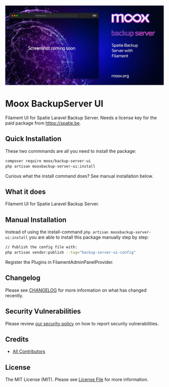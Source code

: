 ![Moox BackupServerUi](https://github.com/mooxphp/moox/raw/main/_other/art/banner/backup-server-ui.jpg)

# Moox BackupServer UI

Filament UI for Spatie Laravel Backup Server. Needs a license key for the paid package from https://spatie.be.

## Quick Installation

These two commmands are all you need to install the package:

```bash
composer require moox/backup-server-ui
php artisan mooxbackup-server-ui:install
```

Curious what the install command does? See manual installation below.

## What it does

<!--whatdoes-->

Filament UI for Spatie Laravel Backup Server.

<!--/whatdoes-->

## Manual Installation

Instead of using the install-command `php artisan mooxbackup-server-ui:install` you are able to install this package manually step by step:

```bash
// Publish the config file with:
php artisan vendor:publish --tag="backup-server-ui-config"
```

Register the Plugins in FilamentAdminPanelProvider.

## Changelog

Please see [CHANGELOG](CHANGELOG.md) for more information on what has changed recently.

## Security Vulnerabilities

Please review [our security policy](https://github.com/mooxphp/moox/security/policy) on how to report security vulnerabilities.

## Credits

-   [All Contributors](../../contributors)

## License

The MIT License (MIT). Please see [License File](LICENSE.md) for more information.
